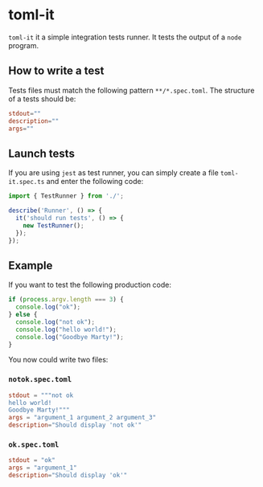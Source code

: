 
# toml-it

`toml-it` it a simple integration tests runner. It tests the output of a `node` program.

## How to write a test

Tests files must match the following pattern `**/*.spec.toml`.
The structure of a tests should be:

``` toml
stdout=""
description=""
args=""
```

## Launch tests

If you are using `jest` as test runner, you can simply create a file `toml-it.spec.ts` and enter the following code:

```ts
import { TestRunner } from './';

describe('Runner', () => {
  it('should run tests', () => {
    new TestRunner();
  });
});
```

## Example

If you want to test the following production code:

```ts
if (process.argv.length === 3) {
  console.log("ok");
} else {
  console.log("not ok");
  console.log("hello world!");
  console.log("Goodbye Marty!");
}
```

You now could write two files:

### `notok.spec.toml`

```toml
stdout = """not ok
hello world!
Goodbye Marty!"""
args = "argument_1 argument_2 argument_3"
description="Should display 'not ok'"
```

### `ok.spec.toml`

```toml
stdout = "ok"
args = "argument_1"
description="Should display 'ok'"
```